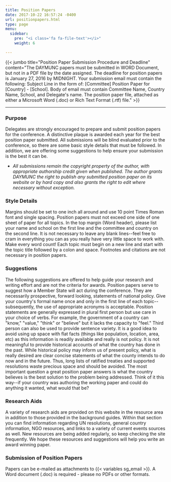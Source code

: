 ```yaml
---
title: Position Papers
date: 2017-10-22 16:57:24 -0400
url: positionpapers.html
type: page
menu:
  sidebar:
    pre: "<i class='fa fa-file-text'></i>"
    weight: 6

---
```

{{< jumbo title="Position Paper Submission Procedure and Deadline"
          content="The DAYMUNC papers must be submitted in WORD Document, but not in a PDF file by the date assigned. The deadline for position papers is January 27, 2016 by MIDNIGHT. Your submission email must contain the following: Subject Line in the form of: [Committee] Position Paper for [Country] - [School]. Body of email must contain Committee Name, Country Name, School, and Delegate's name. The position paper file, attached as either a Microsoft Word (.doc) or Rich Text Format (.rtf) file." >}}


---

### Purpose
Delegates are strongly encouraged to prepare and submit position papers for the conference. A distinctive plaque is awarded each year for the best position paper submitted. All submissions will be blind evaluated prior to the conference, so there are some basic style details that must be followed. In addition, we are offering some suggestions to help ensure your submission is the best it can be.

* _All submissions remain the copyright property of the author, with appropriate authorship credit given when published. The author grants DAYMUNC the right to publish any submitted position paper on its website or by hard copy and also grants the right to edit where necessary without exception._

### Style Details
Margins should be set to one inch all around and use 10 point Times Roman font and single spacing. Position papers must not exceed one side of one sheet of paper for all topics. In the top margin (Word header), please list your name and school on the first line and the committee and country on the second line. It is not necessary to leave any blank lines--feel free to cram in everything you can as you really have very little space to work with. Make every word count! Each topic must begin on a new line and start with the topic title followed by a colon and space. Footnotes and citations are not necessary in position papers.

### Suggestions
The following suggestions are offered to help guide your research and writing effort and are not the criteria for awards. Position papers serve to suggest how a Member State will act during the conference. They are necessarily prospective, forward looking, statements of national policy.
Give your country's formal name once and only in the first line of each topic--subsequently, the use of appropriate acronyms is acceptable.
Position statements are generally expressed in plural first person but use care in your choice of verbs. For example, the government of a country can "know," "value," "think" or "believe" but it lacks the capacity to "feel." Third person can also be used to provide sentence variety.
It is a good idea to avoid using up space with flat facts (things like population, location, area, etc) as this information is readily available and really is not policy.
It is not meaningful to provide historical accounts of what the country has done in the past. While historical policy may inform us of present policy, what is really desired are clear concise statements of what the county intends to do now and in the future. Thus, long lists of ratified treaties and supported resolutions waste precious space and should be avoided.
The most important question a great position paper answers is what the country believes is the best solution to the problem being addressed. Think of it this way--if your country was authoring the working paper and could do anything it wanted, what would that be?


### Research Aids
A variety of research aids are provided on this website in the resource area in addition to those provided in the background guides. Within that section you can find information regarding UN resolutions, general country information, NGO resources, and links to a variety of current events sources as well. New resources are being added regularly, so keep checking the site frequently. We hope these resources and suggestions will help you write an award winning paper.


### Submission of Position Papers
Papers can be e-mailed as attachments to {{< variables sg_email >}}. A Word document (.doc) is required - please no PDFs or other formats.